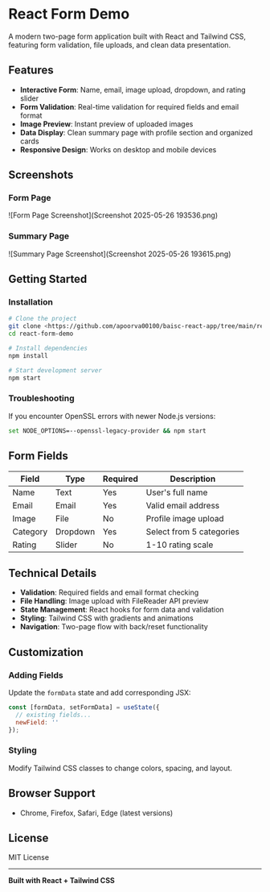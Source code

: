 # React Form Demo

A modern two-page form application built with React and Tailwind CSS, featuring form validation, file uploads, and clean data presentation.

## Features

- **Interactive Form**: Name, email, image upload, dropdown, and rating slider
- **Form Validation**: Real-time validation for required fields and email format
- **Image Preview**: Instant preview of uploaded images
- **Data Display**: Clean summary page with profile section and organized cards
- **Responsive Design**: Works on desktop and mobile devices

## Screenshots

### Form Page
![Form Page Screenshot](Screenshot 2025-05-26 193536.png)

### Summary Page
![Summary Page Screenshot](Screenshot 2025-05-26 193615.png)

## Getting Started

### Installation

```bash
# Clone the project
git clone <https://github.com/apoorva00100/baisc-react-app/tree/main/react-form-demo>
cd react-form-demo

# Install dependencies
npm install

# Start development server
npm start
```

### Troubleshooting
If you encounter OpenSSL errors with newer Node.js versions:
```bash
set NODE_OPTIONS=--openssl-legacy-provider && npm start
```

## Form Fields

| Field | Type | Required | Description |
|-------|------|----------|-------------|
| Name | Text | Yes | User's full name |
| Email | Email | Yes | Valid email address |
| Image | File | No | Profile image upload |
| Category | Dropdown | Yes | Select from 5 categories |
| Rating | Slider | No | 1-10 rating scale |

## Technical Details

- **Validation**: Required fields and email format checking
- **File Handling**: Image upload with FileReader API preview
- **State Management**: React hooks for form data and validation
- **Styling**: Tailwind CSS with gradients and animations
- **Navigation**: Two-page flow with back/reset functionality

## Customization

### Adding Fields
Update the `formData` state and add corresponding JSX:
```javascript
const [formData, setFormData] = useState({
  // existing fields...
  newField: ''
});
```

### Styling
Modify Tailwind CSS classes to change colors, spacing, and layout.

## Browser Support
- Chrome, Firefox, Safari, Edge (latest versions)

## License
MIT License

---
**Built with React + Tailwind CSS**
